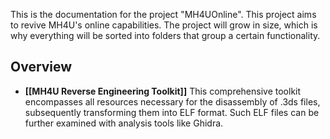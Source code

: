 
This is the documentation for the project "MH4UOnline". This project aims to revive MH4U's online capabilities.
The project will grow in size, which is why everything will be sorted into folders that group a certain functionality.

## Overview

- **[[MH4U Reverse Engineering Toolkit]]** This comprehensive toolkit encompasses all resources necessary for the disassembly of .3ds files, subsequently transforming them into ELF format. Such ELF files can be further examined with analysis tools like Ghidra.